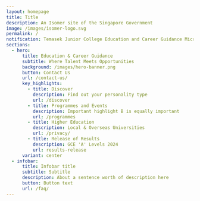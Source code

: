 ```yaml
---
layout: homepage
title: Title
description: An Isomer site of the Singapore Government
image: /images/isomer-logo.svg
permalink: /
notification: Temasek Junior College Education and Career Guidance Microsite
sections:
  - hero:
      title: Education & Career Guidance
      subtitle: Where Talent Meets Opportunities
      background: /images/hero-banner.png
      button: Contact Us
      url: /contact-us/
      key_highlights:
        - title: Discover
          description: Find out your personality type
          url: /discover
        - title: Programmes and Events
          description: Important highlight B is equally important
          url: /programmes
        - title: Higher Education
          description: Local & Overseas Universities
          url: /privacy/
        - title: Release of Results
          description: GCE 'A' Levels 2024
          url: results-release
      variant: center
  - infobar:
      title: Infobar title
      subtitle: Subtitle
      description: About a sentence worth of description here
      button: Button text
      url: /faq/
---
```

